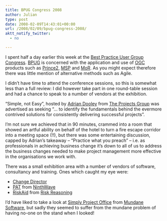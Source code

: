 ```yaml
---
title: BPUG Congress 2008
author: Julian
type: post
date: 2008-02-09T14:43:01+00:00
url: /2008/02/09/bpug-congress-2008/
aktt_notify_twitter:
  - no

---
```

I spent half a day earlier this week at the [Best Practice User Group Congress][1]. [BPUG][2] is concerned with the application and use of [OGC][3] products such as [Prince2][4], [MSP][5] and [MoR][6]. As you might expect therefore there was little mention of alternative methods such as Agile.

I didn’t have time to attend the conference sessions, so this is somewhat less than a full review: I did however take part in one round-table session and had a chance to speak to a number of vendors at the exhibition.

“Simple, not Easy”, hosted by [Adrian Dooley][7] from [The Projects Group][8] was advertised as seeking “… to identify the fundamentals behind the evermore contrived solutions for consistently delivering successful projects”.

I’m not sure we achieved that in 90 minutes, crammed into a room that showed an artful ability on behalf of the hotel to turn a fire escape corridor into a meeting space (!!), but there was some entertaining discussion, capped by Adrian’s takeaway – “Practice what you preach” – i.e. as professionals in achieving business change it’s down to all of us to address the business changes needed to make project management more effective in the organisations we work with.

There was a small exhibition area with a number of vendors of software, consultancy and training. Ones which caught my eye were:

  * [Change Director][9]
  * [PAT][10] from [NinthWave][10]
  * [RiskAid][11] from [Risk Reasoning][11]

I’d have liked to take a look at [Simply Project Office][12] from [Mundane Software][12], but sadly they seemed to suffer from the mundane problem of having no-one on the stand when I looked!

 [1]: http://www.bpugcongress.com/
 [2]: http://www.usergroup.org.uk/
 [3]: http://www.ogc.gov.uk/
 [4]: http://www.ogc.gov.uk/PPM_Resources_prince_2_c2.asp
 [5]: http://www.ogc.gov.uk/delivery_lifecycle_overview_of_managing_successful_programmes_msp_.asp
 [6]: http://www.ogc.gov.uk/guidance_management_of_risk_4441.asp
 [7]: http://www.tpgacademy.com/au/whos_links.htm#adrian
 [8]: http://theprojectsgroup.co.uk/
 [9]: http://www.changedirector.com/
 [10]: http://www.ninthwave.co.uk/
 [11]: http://www.riskreasoning.co.uk/
 [12]: http://www.mundanesoftware.co.uk/